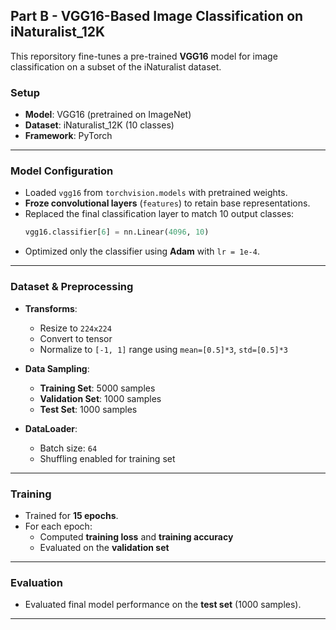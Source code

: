 

## Part B - VGG16-Based Image Classification on iNaturalist_12K

This reporsitory fine-tunes a pre-trained **VGG16** model for image classification on a subset of the iNaturalist dataset.

### Setup

- **Model**: VGG16 (pretrained on ImageNet)
- **Dataset**: iNaturalist_12K (10 classes)
- **Framework**: PyTorch

---

### Model Configuration

- Loaded `vgg16` from `torchvision.models` with pretrained weights.
- **Froze convolutional layers** (`features`) to retain base representations.
- Replaced the final classification layer to match 10 output classes:
  ```python
  vgg16.classifier[6] = nn.Linear(4096, 10)
  ```
- Optimized only the classifier using **Adam** with `lr = 1e-4`.

---

### Dataset & Preprocessing

- **Transforms**:
  - Resize to `224x224`
  - Convert to tensor
  - Normalize to `[-1, 1]` range using `mean=[0.5]*3`, `std=[0.5]*3`

- **Data Sampling**:
  - **Training Set**: 5000 samples
  - **Validation Set**: 1000 samples
  - **Test Set**: 1000 samples

- **DataLoader**:
  - Batch size: `64`
  - Shuffling enabled for training set

---

### Training

- Trained for **15 epochs**.
- For each epoch:
  - Computed **training loss** and **training accuracy**
  - Evaluated on the **validation set**

---

### Evaluation

- Evaluated final model performance on the **test set** (1000 samples).


---
